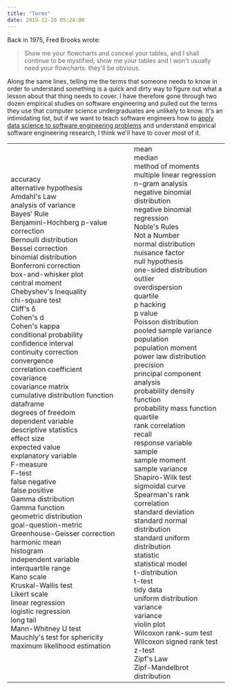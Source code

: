 ```yaml
---
title: "Terms"
date: 2019-12-20 05:24:00
---
```


Back in 1975, Fred Brooks wrote:

> Show me your flowcharts and conceal your tables,
> and I shall continue to be mystified;
> show me your tables and I won't usually need your flowcharts:
> they'll be obvious.

Along the same lines,
telling me the terms that someone needs to know in order to understand something
is a quick and dirty way to figure out what a lesson about that thing needs to cover.
I have therefore gone through two dozen empirical studies on software engineering
and pulled out the terms they use that computer science undergraduates are unlikely to know.
It's an intimidating list,
but if we want to teach software engineers how to
[apply data science to software engineering problems](http://ds4se.tech)
and understand empirical software engineering research,
I think we'll have to cover most of it.

<table>
  <tr>
    <td>
      accuracy<br/>
      alternative hypothesis<br/>
      Amdahl's Law<br/>
      analysis of variance<br/>
      Bayes' Rule<br/>
      Benjamini-Hochberg p-value correction<br/>
      Bernoulli distribution<br/>
      Bessel correction<br/>
      binomial distribution<br/>
      Bonferroni correction<br/>
      box-and-whisker plot<br/>
      central moment<br/>
      Chebyshev's Inequality<br/>
      chi-square test<br/>
      Cliff's δ<br/>
      Cohen's d<br/>
      Cohen's kappa<br/>
      conditional probability<br/>
      confidence interval<br/>
      continuity correction<br/>
      convergence<br/>
      correlation coefficient<br/>
      covariance<br/>
      covariance matrix<br/>
      cumulative distribution function<br/>
      dataframe<br/>
      degrees of freedom<br/>
      dependent variable<br/>
      descriptive statistics<br/>
      effect size<br/>
      expected value<br/>
      explanatory variable<br/>
      F-measure<br/>
      F-test<br/>
      false negative<br/>
      false positive<br/>
      Gamma distribution<br/>
      Gamma function<br/>
      geometric distribution<br/>
      goal-question-metric<br/>
      Greenhouse-Geisser correction<br/>
      harmonic mean<br/>
      histogram<br/>
      independent variable<br/>
      interquartile range<br/>
      Kano scale<br/>
      Kruskal-Wallis test<br/>
      Likert scale<br/>
      linear regression<br/>
      logistic regression<br/>
      long tail<br/>
      Mann-Whitney U test<br/>
      Mauchly's test for sphericity<br/>
      maximum likelihood estimation
    </td>
    <td>
      mean<br/>
      median<br/>
      method of moments<br/>
      multiple linear regression<br/>
      n-gram analysis<br/>
      negative binomial distribution<br/>
      negative binomial regression<br/>
      Noble's Rules<br/>
      Not a Number<br/>
      normal distribution<br/>
      nuisance factor<br/>
      null hypothesis<br/>
      one-sided distribution<br/>
      outlier<br/>
      overdispersion<br/>
      quartile<br/>
      p hacking<br/>
      p value<br/>
      Poisson distribution<br/>
      pooled sample variance<br/>
      population<br/>
      population moment<br/>
      power law distribution<br/>
      precision<br/>
      principal component analysis<br/>
      probability density function<br/>
      probability mass function<br/>
      quartile<br/>
      rank correlation<br/>
      recall<br/>
      response variable<br/>
      sample<br/>
      sample moment<br/>
      sample variance<br/>
      Shapiro-Wilk test<br/>
      sigmoidal curve<br/>
      Spearman's rank correlation<br/>
      standard deviation<br/>
      standard normal distribution<br/>
      standard uniform distribution<br/>
      statistic<br/>
      statistical model<br/>
      t-distribution<br/>
      t-test<br/>
      tidy data<br/>
      uniform distribution<br/>
      variance<br/>
      variance<br/>
      violin plot<br/>
      Wilcoxon rank-sum test<br/>
      Wilcoxon signed rank test<br/>
      z-test<br/>
      Zipf's Law<br/>
      Zipf-Mandelbrot distribution
    </td>
  </tr>
</table>
